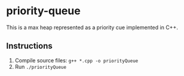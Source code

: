 # priority-queue
This is a max heap represented as a priority cue implemented in C++. 

## Instructions

1. Compile source files: ```g++ *.cpp -o priorityQueue```
2. Run ```./priorityQueue```

